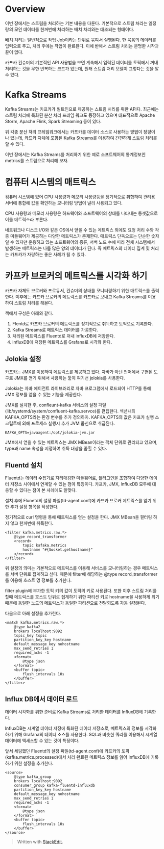 # Overview

이번 장에서는 스트림을 처리하는 기본 내용을 다룬다. 기본적으로 스트림 처리는 일정량의 모인 데이터를 한꺼번에 처리하는 배치 처리와는 대조되는 형태이다. 

배치 처리는 일반적으로 작업 Job이라는 단위로 묶여서 실행된다. 한 묶음의 데이터를 입력으로 주고, 처리 후에는 작업이 완료된다. 이에 반해서 스트림 처리는 분명한 시작과 끝이 없다. 

카프카 컨슈머의 기본적인 API 사용법을 보면 계속해서 입력된 데이터를 토픽에서 꺼내 처리하는 것을 무한 반복하는 코드가 있는데, 원래 스트림 처리 모델이 그렇다는 것을 알 수 있다. 

# Kafka Streams

Kafka Streams는 카프카가 빌트인으로 제공하는 스트림 처리를 위한 API다. 최근에는 스트림 처리에 특화된 분산 처리 프레임 워크도 등장하고 있으며 대표적으로 Apache Storm, Apache Flink, Spark Streaming 등이 있다. 

위 각종 분산 처리 프레임워크에서는 카프카를 데이터 소스로 사용하는 방법이 정평이 나 있는데, 카프카 자체에 포함된 Kafka Streams를 이용하여 간편하게 스트림 처리를 할 수 있다. 

이번 장에서는 Kafka Streams를 처리하기 위한 예로 소프트웨어의 통계정보인 metrics를 스트림으로 처리해 보자.

# 컴퓨터 시스템의 매트릭스

컴퓨터 시스템에 있어 CPU 사용량과 메모리 사용량등을 정기적으로 취합하여 관리용 서버에 통합해 값을 확인하는 모니터링 방법이 널리 사용되고 있다. 

CPU 사용량과 메모리 사용량은 하드웨어와 소프트웨어의 상태를 나타내는 통곗값으로 이를 메트릭스라 부른다. 

네트워크나 디스크 I/O와 같은 OS에서 얻을 수 있는 메트릭스 외에도 요청 처리 수와 각종 미들웨어가 제공하는 다양한 메트릭스가 존재한다. 매트릭스 단독으로는 단순한 숫자일 수 있지만 운용하고 있는 소프트웨어의 종류, 서버 노드 수에 따라 전체 시스템에서 발생하는 메트릭스는 나름 많은 양의 데이터가 된다. 즉 메트릭스의 데이터 집계 및 처리는 카프카가 자랑하는 좋은 사례가 될 수 있다. 

# 카프카 브로커의 메트릭스를 시각화 하기 

카프카 자체도 브로커와 프로듀서, 컨슈머의 상태를 모니터링하기 위한 매트릭스를 출력한다. 이후에는 카프카 브로커의 메트릭스를 카프카로 보내고 Kafka Streams를 이용하여 스트림 처리를 해본다. 

책에서 구성은 아래와 같다. 

1. Flentd로 카프카 브로커의 메트릭스를 정기적으로 취득하고 토픽으로 기록한다. 
2. Kafka Streams로 메트릭스 데이터를 가공한다.
3. 처리된 메트릭스를 Fluentd로 꺼내 influxDB에 저장한다.
4. influxDB에 저장된 메트릭스를 Grafana로 시각화 한다. 

## Jolokia 설정

카프카는 JMX를 이용하여 메트릭스를 제공하고 있다. 자바가 아닌 언어에서 구현된 도구로 JMX를 얻기 위해서 사용하는 툴이 여기선 jolokia를 사용한다. 

Jolokia는 자바 에이전트 라이브러리로 자바 프로그램에서 로드되어 HTTP를 통해 JMX 정보를 얻을 수 있는 기능을 제공한다. 

JMX를 설치한 후, confleunt-kafka 서비스의 설정 파일 (lib/systemd/system/confluent-kafka.servce)를 편집한다. 섹션내의 KAFKA_OPTS라는 환경 변수를 추가 정의하자. KAFKA_OPTS의 값은 카프카 실행 스크립트에 의해 프로세스 실행시 추가 JVM 옵션으로 취급된다.

```
KAFKA_OPTS=javaagent:/opt/jolokia-jvm.jar
```

JMX에서 얻을 수 있는 메트릭스는 JMX MBean이라는 객체 단위로 관리되고 있으며, type과 name 속성을 지정하여 취득 대상을 좁힐 수 있다.

## Fluentd 설치

Fluentd는 데이터 수집기로 자리매김한 미들웨어로, 플러그인을 조합하여 다양한 데이터 저장소 사이에서 연계할 수 있는 점이 특징이다. 카프카, JMX, InfluxDB 모두에 대응할 수 있다는 점이 본 사례에도 알맞다. 

설치 후에 Flunetd의 설정 파일(td-agent.conf)에 카프카 브로커 메트릭스를 얻기 위한 추가 설정 항목을 작성한다. 

정기적으로 curl 명령을 통해 매트릭스를 얻는 설정을 한다. JMX MBean을 필터링 하지 않고 한꺼번에 취득한다. 

```
<filter kafka.metrics.raw.*>
	@type record_transformer
	<record>
		topic kafaka.metrics
		hostname "#{Socket.gethostname}"
	</record>
</filter>
```
위 설정의 의미는 기본적으로 메트릭스를 이용해 서비스를 모니터링하는 경우 메트릭스를 서버 단위로 집계하고 싶다. 때문에 filter에 해당하는 @type record_transformer를 이용해 호스트 명 정보를 추가한다.

filter plugin에 부가한 토픽 키의 값이 토픽의 키로 사용된다. 또한 이후 스트림 처리를 할때 메트릭스를 호스트 단위로 집계하기 위한 파티션 키로 hostname을 사용하게 되기 때문에 동일한 노드의 메트릭스가 동일한 파티션으로 전달되도록 자동 설정된다. 

다음으로 아래 설정을 추가한다. 

```
<match kafka.metrics.raw.*>
	@type kafka2
	brokers localhost:9092
	topic_key topic
	partition_key_key hostname
	default_message_key nohostname
	max_send_retries 1
	required_acks -1
	<format>
		@type json
	</format>
	<buffer topic>
		flush_intervals 10s
	</buffer>
</filter>
```

## Influx DB에서 데이터 로드

데이터 시각화를 위한 준비로 Kafka Streams로 처리한 데이터를 InfluxDB에 기록한다. 

InfluxDB는 시계열 데이터 저장에 특화된 데이터 저장소로, 메트릭스의 정보를 시각화 하기 위해 Grafana의 데이터 소스를 사용한다. SQL과 비슷한 쿼리를 이용해서 시계열 데이터에 엑세스할 수 있는 것이 특징이다. 

앞서 세팅했던 Fluentd의 설정 파일(td-agent.conf)에 카프카의 토픽(kafka.metrics.processed)에서 처리 완료된 메트릭스 정보를 읽어 InfluxDB에 기록하기 위한 설정을 추가한다. 

```
<source>
	@type kafka_group
	brokers localhost:9092
	consumer_group kafka-fluentd-influxdb
	partition_key_key hostname
	default_message_key nohostname
	max_send_retries 1
	required_acks -1
	<format>
		@type json
	</format>
	<buffer topic>
		flush_intervals 10s
	</buffer>
</source>
```



> Written with [StackEdit](https://stackedit.io/).
<!--stackedit_data:
eyJoaXN0b3J5IjpbMTQxNDM2MzI5NSw5MzQwODc2ODAsODgwNj
c0NTQsLTEwNTE4NzExNiwtMjEwMzg5ODc5OSwtMzI3NzIxOTE0
LC04MzM2MDY3OCwtMjAxNjIyMzI2OCw3MzA5OTgxMTZdfQ==
-->